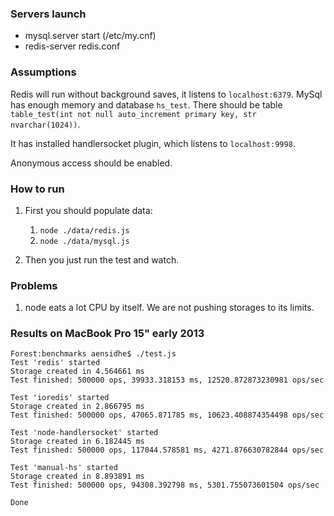 ### Servers launch

- mysql.server start (/etc/my.cnf)
- redis-server redis.conf

### Assumptions

Redis will run without background saves, it listens to `localhost:6379`.
MySql has enough memory and database `hs_test`. There should be table `table_test(int not null auto_increment primary key, str nvarchar(1024))`.

It has installed handlersocket plugin, which listens to `localhost:9998`.

Anonymous access should be enabled.

### How to run

1. First you should populate data:
	
	1. `node ./data/redis.js`
	2. `node ./data/mysql.js`
	
2. Then you just run the test and watch.

### Problems

1. node eats a lot CPU by itself. We are not pushing storages to its limits.

### Results on MacBook Pro 15" early 2013

````
Forest:benchmarks aensidhe$ ./test.js
Test 'redis' started
Storage created in 4.564661 ms
Test finished: 500000 ops, 39933.318153 ms, 12520.872873230981 ops/sec

Test 'ioredis' started
Storage created in 2.866795 ms
Test finished: 500000 ops, 47065.871785 ms, 10623.408874354498 ops/sec

Test 'node-handlersocket' started
Storage created in 6.182445 ms
Test finished: 500000 ops, 117044.578581 ms, 4271.876630782844 ops/sec

Test 'manual-hs' started
Storage created in 8.893891 ms
Test finished: 500000 ops, 94308.392798 ms, 5301.755073601504 ops/sec

Done
```` 